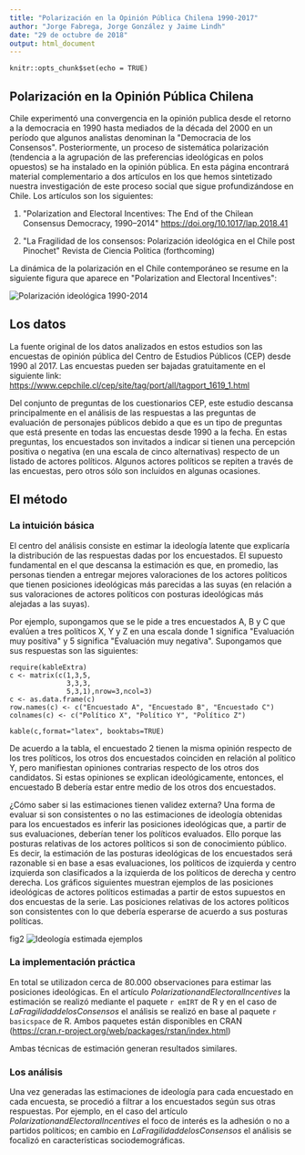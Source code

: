 ```yaml
---
title: "Polarización en la Opinión Pública Chilena 1990-2017"
author: "Jorge Fabrega, Jorge González y Jaime Lindh"
date: "29 de octubre de 2018"
output: html_document
---
```


```{r setup, include=FALSE}
knitr::opts_chunk$set(echo = TRUE)
```

## Polarización en la Opinión Pública Chilena

Chile experimentó una convergencia en la opinión publica desde el retorno a la democracia en 1990 hasta mediados de la década del 2000 en un período que algunos analistas denominan la "Democracia de los Consensos". Posteriormente, un proceso de sistemática polarización (tendencia a la agrupación de las preferencias ideológicas en polos opuestos) se ha instalado en la opinión pública. En esta página encontrará material complementario a dos artículos en los que hemos sintetizado nuestra investigación de este proceso social que sigue profundizándose en Chile. Los artículos son los siguientes:

1) "Polarization and Electoral Incentives: The End of the Chilean Consensus Democracy, 1990–2014"  https://doi.org/10.1017/lap.2018.41

2) "La Fragilidad de los consensos: Polarización ideológica en el Chile post Pinochet" Revista de Ciencia Politica (forthcoming)

La dinámica de la polarización en el Chile contemporáneo se resume en la siguiente figura que aparece en "Polarization and Electoral Incentives":

![Polarización ideológica 1990-2014](https://github.com/jfabregalacoa/polarizacion_opinion/blob/master/ideologia_all_v4.png)

## Los datos

La fuente original de los datos analizados en estos estudios son las encuestas de opinión pública del Centro de Estudios Públicos (CEP) desde 1990 al 2017. Las encuestas pueden ser bajadas gratuitamente en el siguiente link: https://www.cepchile.cl/cep/site/tag/port/all/tagport_1619_1.html

Del conjunto de preguntas de los cuestionarios CEP, este estudio descansa principalmente en el análisis de las respuestas a las preguntas de evaluación de personajes públicos debido a que es un tipo de preguntas que está presente en todas las encuestas desde 1990 a la fecha. En estas preguntas, los encuestados son invitados a indicar si tienen una percepción positiva o negativa (en una escala de cinco alternativas) respecto de un listado de actores políticos. Algunos actores políticos se repiten a través de las encuestas, pero otros sólo son incluidos en algunas ocasiones.

## El método

### La intuición básica
El centro del análisis consiste en estimar la ideología latente que explicaría la distribución de las respuestas dadas por los encuestados. El supuesto fundamental en el que descansa la estimación es que, en promedio, las personas tienden a entregar mejores valoraciones de los actores políticos que tienen posiciones ideológicas más parecidas a las suyas (en relación a sus valoraciones de actores políticos con posturas ideológicas más alejadas a las suyas). 

Por ejemplo, supongamos que se le pide a tres encuestados A, B y C que evalúen a tres políticos X, Y y Z en una escala donde 1 significa "Evaluación muy positiva" y 5 significa "Evaluación muy negativa". Supongamos que sus respuestas son las siguientes:

```{r tabla, include=FALSE}
require(kableExtra)
c <- matrix(c(1,3,5,
              3,3,3,
              5,3,1),nrow=3,ncol=3)
c <- as.data.frame(c)
row.names(c) <- c("Encuestado A", "Encuestado B", "Encuestado C")
colnames(c) <- c("Político X", "Político Y", "Político Z")
```
```{r print tabla, include=FALSE}
kable(c,format="latex", booktabs=TRUE)
```

De acuerdo a la tabla, el encuestado 2 tienen la misma opinión respecto de los tres políticos, los otros dos encuestados coinciden en relación al político Y, pero manifiestan opiniones contrarias respecto de los otros dos candidatos. Si estas opiniones se explican ideológicamente, entonces, el encuestado B debería estar entre medio de los otros dos encuestados.

¿Cómo saber si las estimaciones tienen validez externa? Una forma de evaluar si son consistentes o no las estimaciones de ideología obtenidas para los encuestados es inferir las posiciones ideológicas que, a partir de sus evaluaciones, deberían tener los políticos evaluados. Ello porque las posturas relativas de los actores políticos si son de conocimiento público. Es decir, la estimación de las posturas ideológicas de los encuestados será razonable si en base a esas evaluaciones, los políticos de izquierda y centro izquierda son clasificados a la izquierda de los políticos de derecha y centro derecha. Los gráficos siguientes muestran ejemplos de las posiciones ideológicas de actores políticos estimadas a partir de estos supuestos en dos encuestas de la serie. Las posiciones relativas de los actores políticos son consistentes con lo que debería esperarse de acuerdo a sus posturas políticas. 

fig2
![Ideología estimada ejemplos](https://github.com/jfabregalacoa/polarizacion_opinion/blob/master/fig2.png)

### La implementación práctica
En total se utilizadon cerca de 80.000 observaciones para estimar las posiciones ideológicas. En el artículo $Polarization and Electoral Incentives$ la estimación se realizó mediante el paquete `r emIRT` de R y en el caso de $La Fragilidad de los Consensos$ el análisis se realizó en base al paquete `r basicspace` de R. Ambos paquetes están disponibles en CRAN (https://cran.r-project.org/web/packages/rstan/index.html)

Ambas técnicas de estimación generan resultados similares. 

### Los análisis

Una vez generadas las estimaciones de ideología para cada encuestado en cada encuesta, se procedió a filtrar a los encuestados según sus otras respuestas. Por ejemplo, en el caso del artículo $Polarization and Electoral Incentives$ el foco de interés es la adhesión o no a partidos políticos; en cambio en $La Fragilidad de los Consensos$ el análisis se focalizó en características sociodemográficas. 


